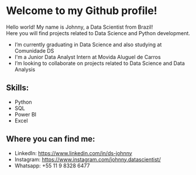 <h1>Welcome to my Github profile!</h1>
<p>Hello world! My name is Johnny, a Data Scientist from Brazil!<br>
  Here you will find projects related to Data Science and Python development.
</p>

- I’m currently graduating in Data Science and also studying at Comunidade DS
- I'm a Junior Data Analyst Intern at Movida Aluguel de Carros
- I’m looking to collaborate on projects related to Data Science and Data Analysis
   
<h2>Skills:</h2>

- Python
- SQL
- Power BI
- Excel

<h2>Where you can find me:</h2>

- LinkedIn: https://www.linkedin.com/in/ds-johnny
- Instagram: https://www.instagram.com/johnny.datascientist/
- Whatsapp: +55 11 9 8328 6477

<!---
DS-Johnny/DS-Johnny is a ✨ special ✨ repository because its `README.md` (this file) appears on your GitHub profile.
You can click the Preview link to take a look at your changes.
--->
